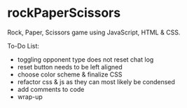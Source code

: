 # rockPaperScissors
Rock, Paper, Scissors game using JavaScript, HTML & CSS.

To-Do List:
- toggling opponent type does not reset chat log
- reset button needs to be left aligned
- choose color scheme & finalize CSS
- refactor css & js as they can most likely be condensed
- add comments to code
- wrap-up
